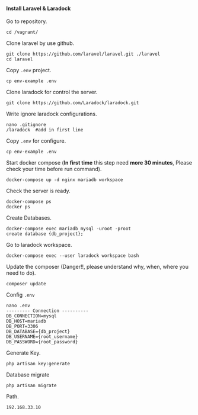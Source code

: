 #### Install Laravel & Laradock
Go to repository.
```
cd /vagrant/
```
Clone laravel by use github.
```
git clone https://github.com/laravel/laravel.git ./laravel
cd laravel
```
Copy `.env` project.
```
cp env-example .env
```
Clone laradock for control the server.
```
git clone https://github.com/Laradock/laradock.git 
```
Write ignore laradock configurations.
```
nano .gitignore
/laradock  #add in first line
```
Copy `.env` for configure.
```
cp env-example .env
```
Start docker compose (**In first time** this step need **more 30 minutes**, Please check your time before run command).
```
docker-compose up -d nginx mariadb workspace
```
Check the server is ready.
```
docker-compose ps
docker ps
```
Create Databases.
```
docker-compose exec mariadb mysql -uroot -proot
create database {db_project};
```
Go to laradock workspace.
```
docker-compose exec --user laradock workspace bash
```
Update the composer (Danger!!, please understand why, when, where you need to do).
```
composer update
```
Config `.env`
```
nano .env
--------- Connection ----------
DB_CONNECTION=mysql
DB_HOST=mariadb
DB_PORT=3306
DB_DATABASE={db_project}
DB_USERNAME={root_username}
DB_PASSWORD={root_password}
```
Generate Key.
```
php artisan key:generate
```
Database migrate
```
php artisan migrate
```
Path.
```
192.168.33.10
```
